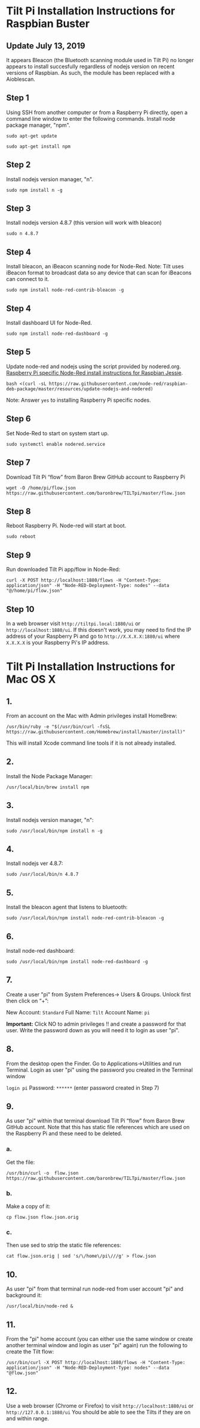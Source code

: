 # Tilt Pi Installation Instructions for Raspbian Buster 

## Update July 13, 2019
It appears Bleacon (the Bluetooth scanning module used in Tilt Pi) no longer appears to install succesfully regardless of nodejs version on recent versions of Raspbian. As such, the module has been replaced with a Aioblescan.

## Step 1
Using SSH from another computer or from a Raspberry Pi directly, open a command line window to enter the following commands. Install node package manager, "npm".

`sudo apt-get update`

`sudo apt-get install npm`

## Step 2
Install nodejs version manager, "n".

`sudo npm install n -g`

## Step 3
Install nodejs version 4.8.7 (this version will work with bleacon)

`sudo n 4.8.7`

## Step 4
Install bleacon, an iBeacon scanning node for Node-Red. Note: Tilt uses iBeacon format to broadcast data so any device that can scan for iBeacons can connect to it.

`sudo npm install node-red-contrib-bleacon -g`

## Step 4
Install dashboard UI for Node-Red.

`sudo npm install node-red-dashboard -g`

## Step 5
Update node-red and nodejs using the script provided by nodered.org. [Raspberry Pi specific Node-Red install instructions for Raspbian Jessie](https://nodered.org/docs/hardware/raspberrypi).

`bash <(curl -sL https://raw.githubusercontent.com/node-red/raspbian-deb-package/master/resources/update-nodejs-and-nodered)`

Note: Answer `yes` to installing Raspberry Pi specific nodes.

## Step 6
Set Node-Red to start on system start up.

`sudo systemctl enable nodered.service`

## Step 7
Download Tilt Pi “flow” from Baron Brew GitHub account to Raspberry Pi

`wget -O /home/pi/flow.json https://raw.githubusercontent.com/baronbrew/TILTpi/master/flow.json`

## Step 8
Reboot Raspberry Pi. Node-red will start at boot.

`sudo reboot`

## Step 9
Run downloaded Tilt Pi app/flow in Node-Red:

`curl -X POST http://localhost:1880/flows -H "Content-Type: application/json" -H "Node-RED-Deployment-Type: nodes" --data "@/home/pi/flow.json"`

## Step 10

In a web browser visit `http://tiltpi.local:1880/ui` or `http://localhost:1880/ui`. If this doesn't work, you may need to find the IP address of your Raspberry Pi and go to `http://X.X.X.X:1880/ui` where `X.X.X.X` is your Raspberry Pi's IP address.

# Tilt Pi Installation Instructions for Mac OS X

## 1. 

From an account on the Mac with Admin privileges install HomeBrew:

`/usr/bin/ruby -e "$(/usr/bin/curl -fsSL https://raw.githubusercontent.com/Homebrew/install/master/install)"`

This will install Xcode command line tools if it is not already installed.

## 2. 

Install the Node Package Manager:

`/usr/local/bin/brew install npm`

## 3. 

Install nodejs version manager, "n":

`sudo /usr/local/bin/npm install n -g`

## 4. 

Install nodejs ver 4.8.7:

`sudo /usr/local/bin/n 4.8.7`

## 5. 

Install the bleacon agent that listens to bluetooth:

`sudo /usr/local/bin/npm install node-red-contrib-bleacon -g`

## 6.

Install node-red dashboard:

`sudo /usr/local/bin/npm install node-red-dashboard -g`

## 7. 

Create a user "pi" from System Preferences-> Users & Groups. Unlock first then click on “+”:

New Account: `Standard`
Full Name: `Tilt`
Account Name: `pi`

**Important:** Click NO to admin privileges !! and create a password for that user. Write the password down as you will need it to login as user "pi".

## 8. 

From the desktop open the Finder. Go to Applications->Utilities and run Terminal. Login as user "pi" using the password you created in the Terminal window

`login pi`
Password: `******` (enter password created in Step 7)

## 9. 

As user "pi" within that terminal download Tilt Pi “flow” from Baron Brew GitHub account. Note that this has static file references which are used on the Raspberry Pi and these need to be deleted.

### a. 

Get the file:

`/usr/bin/curl -o  flow.json https://raw.githubusercontent.com/baronbrew/TILTpi/master/flow.json`

### b. 

Make a copy of it:

`cp flow.json flow.json.orig`

### c. 

Then use sed to strip the static file references:

`cat flow.json.orig | sed 's/\/home\/pi\///g' > flow.json`

## 10. 

As user "pi" from that terminal run node-red from user account "pi" and background it:

`/usr/local/bin/node-red &`

## 11. 

From the "pi" home account (you can either use the same window or create another terminal window and login as user "pi" again) run the following to create the Tilt flow:

`/usr/bin/curl -X POST http://localhost:1880/flows -H "Content-Type: application/json" -H "Node-RED-Deployment-Type: nodes" --data "@flow.json"`

## 12. 

Use a web browser (Chrome or Firefox) to visit `http://localhost:1880/ui` or `http://127.0.0.1:1880/ui`
You should be able to see the Tilts if they are on and within range.